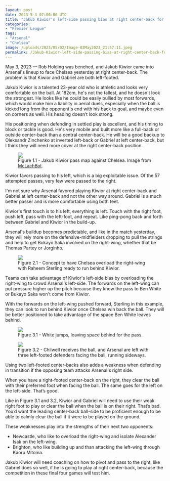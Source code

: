 ```yaml
---
layout: post
date: 2023-5-3 07:00:00 UTC
title: "Jakub Kiwior's left-side passing bias at right center-back for Arsenal"
categories: 
- "Premier League"
tags: 
- "Arsenal"
- "Chelsea"
image: /uploads/2023/05/02/Image-02May2023_21:57:11.jpeg
permalink: /Jakub-Kiwior-left-side-passing-bias-at-right-center-back-for-Arsenal/
---
```


May 3, 2023 — Rob Holding was benched, and Jakub Kiwior came into Arsenal's lineup to face Chelsea yesterday at right center-back. The problem is that Kiwior and Gabriel are both left-footed.

<!---more--->

Jakub Kiwior is a talented 23-year old who is athletic and looks very comfortable on the ball. At 182cm, he's not the tallest, and he doesn't look the strongest. He looks like he could be easily bullied by most forwards, which would make him a liability in aerial duels, especially when the ball is kicked long from the opponent's end with his back to goal, and maybe even on corners as well. His heading doesn’t look strong. 

His positioning when defending in settled play is excellent, and his timing to block or tackle is good. He's very mobile and built more like a full-back or outside center-back than a central center-back. He will be a good backup to Oleksandr Zinchenko at inverted left-back or Gabriel at left center-back, but I think they will need more cover at the right center-back position. 

<figure>
    <img src="https://tacticsjournal.com/uploads/2023/05/02/Image-02May2023_18:46:58.jpeg">
    <figcaption>Figure 1.1 - Jakub Kiwior pass map against Chelsea. Image from <a href="https://twitter.com/mclachbot/status/1653506172207415303?s=46&t=YC8lQJTh43E_mBQW40Ct2g">McLachBot</a>.</figcaption>
</figure>

Kiwior favors passing to his left, which is a big exploitable issue. Of the 57 attempted passes, very few were passed to the right.

I'm not sure why Arsenal favored playing Kiwior at right center-back and Gabriel at left center-back and not the other way around. Gabriel is a much better passer and is more comfortable using both feet.

Kiwior's first touch is to his left, everything is left. Touch with the right foot, push left, pass with the left-foot, and repeat. Like ping-pong back and forth between Gabriel and Kiwior in the build-up.

Arsenal's buildup becomes predictable, and like in the match yesterday, they will rely more on the defensive-midfielders dropping to pull the strings and help to get Bukayo Saka involved on the right-wing, whether that be Thomas Partey or Jorginho.

<figure>
    <img src="https://tacticsjournal.com/uploads/2023/05/02/Image-02May2023_18:49:41.jpeg">
    <figcaption>Figure 2.1 - Concept to have Chelsea overload the right-wing with Raheem Sterling ready to run behind Kiwior.</figcaption>
</figure>

Teams can take advantage of Kiwior's left-side bias by overloading the right-wing to crowd Arsenal's left-side. The forwards on the left-wing can put pressure higher up the pitch because they know the pass to Ben White or Bukayo Saka won't come from Kiwior.

With the forwards on the left-wing pushed forward, Sterling in this example, they can look to run behind Kiwior once Chelsea win back the ball. They will be better positioned to take advantage of the space Ben White leaves behind.

<figure>
    <img src="https://tacticsjournal.com/uploads/2023/05/02/Image-02May2023_21:56:48.jpeg">
    <figcaption>Figure 3.1 - White jumps, leaving space behind for the pass.</figcaption>
</figure> 

<figure>
    <img src="https://tacticsjournal.com/uploads/2023/05/02/Image-02May2023_21:57:11.jpeg">
    <figcaption>Figure 3.2 - Chilwell receives the ball, and Arsenal are left with three left-footed defenders facing the ball, running sideways.</figcaption>
</figure> 

Using two left-footed center-backs also adds a weakness when defending in transition if the opposing team attacks Arsenal's right side. 

When you have a right-footed center-back on the right, they clear the ball with their preferred foot when facing the ball. The same goes for the left on the left-side. That’s good. 

Like in Figure 3.1 and 3.2, Kiwior and Gabriel will need to use their weak right foot to play or clear the ball when the ball is on their right. That’s bad. You’d want the leading center-back ball-side to be proficient enough to be able to calmly clear the ball if it were to be played on the ground. 

These weaknesses play into the strengths of their next two opponents: 

- Newcastle, who like to overload the right-wing and isolate Alexander Isak on the left-wing. 
- Brighton, who like building up and than attacking the left-wing through Kaoru Mitoma. 

Jakub Kiwior will need coaching on how to pivot and pass to the right, like Gabriel does so well, if he is going to play at right center-back, because the competition in these final four games will test him.
